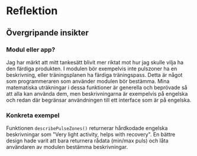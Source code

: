 # Reflektion

## Övergripande insikter

### Modul eller app?
Jag har märkt att mitt tankesätt blivit mer riktat mot hur jag skulle vilja ha den färdiga produkten. I modulen bör exempelvis inte pulszoner ha en beskrivning, eller träningsplanen ha färdiga träningspass. Detta är något som programmeraren som använder modulen bör bestämma. Mina matematiska uträkningar i dessa funktioner är generella och beprövade så att alla kan använda dem, men beskrivningarna är exempelvis på engelska och redan där begränsar användningen till ett interface som är på engelska.

### Konkreta exempel
Funktionen `describePulseZones()` returnerar hårdkodade engelska beskrivningar som "Very light activity, helps with recovery". En bättre design hade varit att bara returnera rådata (min/max puls) och låta användaren av modulen bestämma beskrivningar.